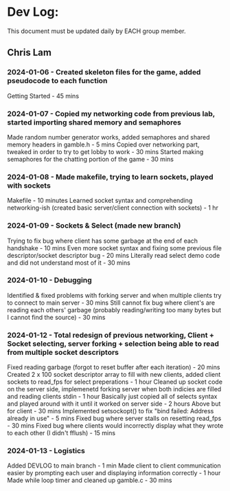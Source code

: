 # Dev Log:

This document must be updated daily by EACH group member.

## Chris Lam

### 2024-01-06 - Created skeleton files for the game, added pseudocode to each function
Getting Started - 45 mins

### 2024-01-07 - Copied my networking code from previous lab, started importing shared memory and semaphores
Made random number generator works, added semaphores and shared memory headers in gamble.h  - 5 mins
Copied over networking part, tweaked in order to try to get lobby to work - 30 mins
Started making semaphores for the chatting portion of the game - 30 mins

### 2024-01-08 - Made makefile, trying to learn sockets, played with sockets
Makefile - 10 minutes
Learned socket syntax and comprehending networking-ish (created basic server/client connection with sockets) - 1 hr

### 2024-01-09 - Sockets & Select (made new branch)
Trying to fix bug where client has some garbage at the end of each handshake - 10 mins
Even more socket syntax and fixing some previous file descriptor/socket descriptor bug - 20 mins
Literally read select demo code and did not understand most of it - 30 mins

### 2024-01-10 - Debugging
Identified & fixed problems with forking server and when multiple clients try to connect to main server - 30 mins
Still cannot fix bug where client's are reading each others' garbage (probably reading/writing too many bytes but I cannot find the source) - 30 mins

### 2024-01-12 - Total redesign of previous networking, Client + Socket selecting, server forking + selection being able to read from multiple socket descriptors
Fixed reading garbage (forgot to reset buffer after each iteration) - 20 mins
Created 2 x 100 socket descriptor array to fill with new clients, added client sockets to read_fps for select preperations - 1 hour
Cleaned up socket code on the server side, implemenetd forking server when both indicies are filled and reading clients stdin - 1 hour
Basically just copied all of selects syntax and played around with it until it worked on server side - 2 hours
Above but for client - 30 mins
Implemented setsockopt() to fix "bind failed: Address already in use" - 5 mins
Fixed bug where server stalls on resetting read_fps - 30 mins
Fixed bug where clients would incorrectly display what they wrote to each other (I didn't fflush) - 15 mins

### 2024-01-13 - Logistics 
Added DEVLOG to main branch - 1 min
Made client to client communication easier by prompting each user and displaying information correctly - 1 hour
Made while loop timer and cleaned up gamble.c - 30 mins 